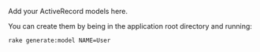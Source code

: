 Add your ActiveRecord models here.










You can create them by being in the application root directory and running:

`rake generate:model NAME=User`
